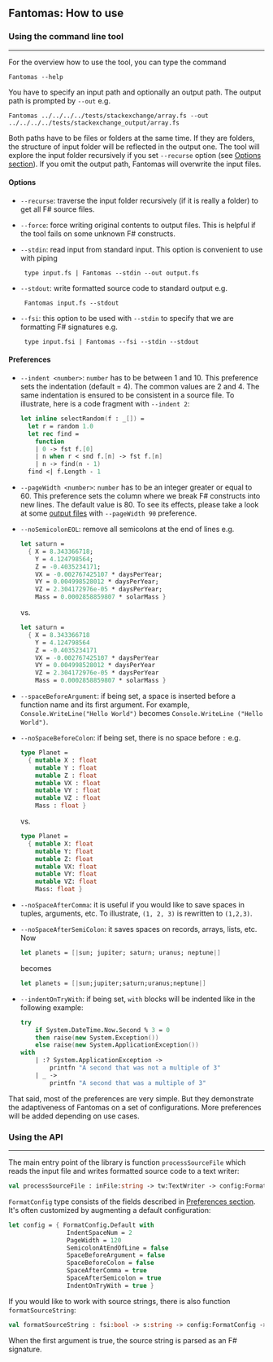 ## Fantomas: How to use


### Using the command line tool
---

For the overview how to use the tool, you can type the command

	Fantomas --help

You have to specify an input path and optionally an output path. 
The output path is prompted by `--out` e.g.

	Fantomas ../../../../tests/stackexchange/array.fs --out ../../../../tests/stackexchange_output/array.fs 

Both paths have to be files or folders at the same time. 
If they are folders, the structure of input folder will be reflected in the output one. 
The tool will explore the input folder recursively if you set `--recurse` option (see [Options section](#options)).
If you omit the output path, Fantomas will overwrite the input files.


#### Options
 - `--recurse`: traverse the input folder recursively (if it is really a folder) to get all F# source files.
 - `--force`: force writing original contents to output files. 
This is helpful if the tool fails on some unknown F# constructs.
 - `--stdin`: read input from standard input. This option is convenient to use with piping
 
        type input.fs | Fantomas --stdin --out output.fs
 
 - `--stdout`: write formatted source code to standard output e.g.
 
        Fantomas input.fs --stdout

 - `--fsi`: this option to be used with `--stdin` to specify that we are formatting F# signatures e.g.

        type input.fsi | Fantomas --fsi --stdin --stdout

#### Preferences
 - `--indent <number>`: `number` has to be between 1 and 10. 
This preference sets the indentation (default = 4). 
The common values are 2 and 4. 
The same indentation is ensured to be consistent in a source file. 
To illustrate, here is a code fragment with `--indent 2`:
 
	```fsharp
	let inline selectRandom(f : _[]) = 
	  let r = random 1.0
	  let rec find = 
	    function 
	    | 0 -> fst f.[0]
	    | n when r < snd f.[n] -> fst f.[n]
	    | n -> find(n - 1)
	  find <| f.Length - 1
	```
 - `--pageWidth <number>`: `number` has to be an integer greater or equal to 60.
This preference sets the column where we break F# constructs into new lines.
The default value is 80. To see its effects, please take a look at some [output files](tests/stackexchange_output) with `--pageWidth 90` preference.

 - `--noSemicolonEOL`: remove all semicolons at the end of lines e.g.

	```fsharp
	let saturn = 
	  { X = 8.343366718;
	    Y = 4.124798564;
	    Z = -0.4035234171;
	    VX = -0.002767425107 * daysPerYear;
	    VY = 0.004998528012 * daysPerYear;
	    VZ = 2.304172976e-05 * daysPerYear;
	    Mass = 0.0002858859807 * solarMass }
	```
	
	vs.
	
	```fsharp
	let saturn = 
	  { X = 8.343366718
	    Y = 4.124798564
	    Z = -0.4035234171
	    VX = -0.002767425107 * daysPerYear
	    VY = 0.004998528012 * daysPerYear
	    VZ = 2.304172976e-05 * daysPerYear
	    Mass = 0.0002858859807 * solarMass }
	```

 - `--spaceBeforeArgument`: if being set, a space is inserted before a function name and its first argument. 
For example, `Console.WriteLine("Hello World")` becomes `Console.WriteLine ("Hello World")`.

 - `--noSpaceBeforeColon`: if being set, there is no space before `:` e.g.

	```fsharp
	type Planet = 
	  { mutable X : float
	    mutable Y : float
	    mutable Z : float
	    mutable VX : float
	    mutable VY : float
	    mutable VZ : float
	    Mass : float }
	```
	
	vs.
	
	```fsharp
	type Planet = 
	  { mutable X: float
	    mutable Y: float
	    mutable Z: float
	    mutable VX: float
	    mutable VY: float
	    mutable VZ: float
	    Mass: float }
	```
 - `--noSpaceAfterComma`: it is useful if you would like to save spaces in tuples, arguments, etc. 
To illustrate, `(1, 2, 3)` is rewritten to `(1,2,3)`.
 
 - `--noSpaceAfterSemiColon`: it saves spaces on records, arrays, lists, etc. Now 

	```fsharp
	let planets = [|sun; jupiter; saturn; uranus; neptune|]
	```

	becomes

	```fsharp
	let planets = [|sun;jupiter;saturn;uranus;neptune|]
	```

 - `--indentOnTryWith`: if being set, `with` blocks will be indented like in the following example:

	```fsharp
	try
	    if System.DateTime.Now.Second % 3 = 0 
		then raise(new System.Exception())
	    else raise(new System.ApplicationException())
	with
	    | :? System.ApplicationException -> 
	        printfn "A second that was not a multiple of 3"    
	    | _ -> 
	        printfn "A second that was a multiple of 3"
	```

That said, most of the preferences are very simple. 
But they demonstrate the adaptiveness of Fantomas on a set of configurations. 
More preferences will be added depending on use cases.

### Using the API
---
The main entry point of the library is function `processSourceFile` which reads the input file and writes formatted source code to a text writer:

```fsharp
val processSourceFile : inFile:string -> tw:TextWriter -> config:FormatConfig -> unit
```

`FormatConfig` type consists of the fields described in [Preferences section](#preferences). 
It's often customized by augmenting a default configuration:

```fsharp
let config = { FormatConfig.Default with 
                IndentSpaceNum = 2
				PageWidth = 120
                SemicolonAtEndOfLine = false
                SpaceBeforeArgument = false 
                SpaceBeforeColon = false
                SpaceAfterComma = true
                SpaceAfterSemicolon = true
                IndentOnTryWith = true }
```

If you would like to work with source strings, there is also function `formatSourceString`:

```fsharp
val formatSourceString : fsi:bool -> s:string -> config:FormatConfig -> string
```

When the first argument is true, the source string is parsed as an F# signature.

